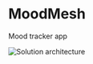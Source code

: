 # MoodMesh
Mood tracker app

![Solution architecture](http://llcode.tech/api/image/65019f13f9b642fb30be5996 ) 
